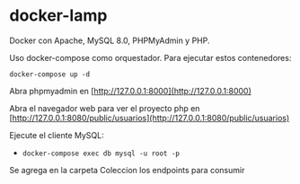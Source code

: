 # docker-lamp

Docker con Apache, MySQL 8.0, PHPMyAdmin y PHP.

Uso docker-compose como orquestador. Para ejecutar estos contenedores:

```
docker-compose up -d
```

Abra phpmyadmin en [http://127.0.0.1:8000](http://127.0.0.1:8000)

Abra el navegador web para ver el proyecto php en   [http://127.0.0.1:8080/public/usuarios](http://127.0.0.1:8080/public/usuarios)

Ejecute el cliente MySQL:

- `docker-compose exec db mysql -u root -p` 

Se agrega en la carpeta Coleccion los endpoints para consumir

